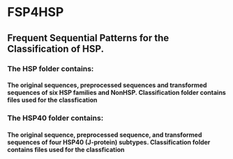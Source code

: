 # FSP4HSP
## Frequent Sequential Patterns for the Classification of HSP.

### The HSP folder contains:

#### The original sequences, preprocessed sequences and transformed sequences of six HSP families and NonHSP. Classification folder contains files used for the classfication


### The HSP40 folder contains:

#### The original sequence, preprocessed sequence, and transformed sequences of four HSP40 (J-protein) subtypes. Classification folder contains files used for the classfication
